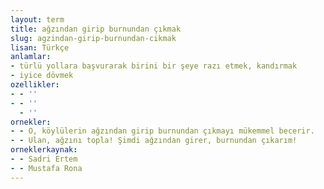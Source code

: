 ```yaml
---
layout: term
title: ağzından girip burnundan çıkmak
slug: agzindan-girip-burnundan-cikmak
lisan: Türkçe
anlamlar:
- türlü yollara başvurarak birini bir şeye razı etmek, kandırmak
- iyice dövmek
ozellikler:
- - ''
- - ''
  - ''
ornekler:
- - O, köylülerin ağzından girip burnundan çıkmayı mükemmel becerir.
- - Ulan, ağzını topla! Şimdi ağzından girer, burnundan çıkarım!
orneklerkaynak:
- - Sadri Ertem
- - Mustafa Rona
---
```

